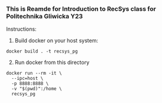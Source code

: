 ### This is Reamde for Introduction to RecSys class for Politechnika Gliwicka Y23

Instructions:
1. Build docker on your host system:
```
docker build . -t recsys_pg
```

2. Run docker from this directory
```
docker run --rm -it \
  --ipc=host \
  -p 8888:8888 \
  -v "$(pwd)":/home \
  recsys_pg
```
